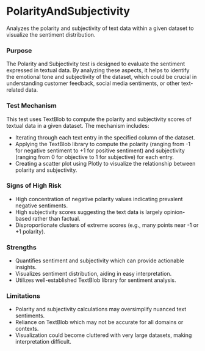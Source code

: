 # PolarityAndSubjectivity

Analyzes the polarity and subjectivity of text data within a given dataset to visualize the sentiment distribution.

### Purpose

The Polarity and Subjectivity test is designed to evaluate the sentiment expressed in textual data. By analyzing
these aspects, it helps to identify the emotional tone and subjectivity of the dataset, which could be crucial in
understanding customer feedback, social media sentiments, or other text-related data.

### Test Mechanism

This test uses TextBlob to compute the polarity and subjectivity scores of textual data in a given dataset. The
mechanism includes:

- Iterating through each text entry in the specified column of the dataset.
- Applying the TextBlob library to compute the polarity (ranging from -1 for negative sentiment to +1 for positive
sentiment) and subjectivity (ranging from 0 for objective to 1 for subjective) for each entry.
- Creating a scatter plot using Plotly to visualize the relationship between polarity and subjectivity.

### Signs of High Risk

- High concentration of negative polarity values indicating prevalent negative sentiments.
- High subjectivity scores suggesting the text data is largely opinion-based rather than factual.
- Disproportionate clusters of extreme scores (e.g., many points near -1 or +1 polarity).

### Strengths

- Quantifies sentiment and subjectivity which can provide actionable insights.
- Visualizes sentiment distribution, aiding in easy interpretation.
- Utilizes well-established TextBlob library for sentiment analysis.

### Limitations

- Polarity and subjectivity calculations may oversimplify nuanced text sentiments.
- Reliance on TextBlob which may not be accurate for all domains or contexts.
- Visualization could become cluttered with very large datasets, making interpretation difficult.